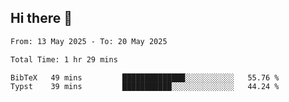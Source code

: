 ## Hi there 👋

<!--
**thethepai/thethepai** is a ✨ _special_ ✨ repository because its `README.md` (this file) appears on your GitHub profile.

Here are some ideas to get you started:

- 🔭 I’m currently working on ...
- 🌱 I’m currently learning ...
- 👯 I’m looking to collaborate on ...
- 🤔 I’m looking for help with ...
- 💬 Ask me about ...
- 📫 How to reach me: ...
- 😄 Pronouns: ...
- ⚡ Fun fact: ...
-->

<!--START_SECTION:waka-->

```txt
From: 13 May 2025 - To: 20 May 2025

Total Time: 1 hr 29 mins

BibTeX   49 mins         ██████████████░░░░░░░░░░░   55.76 %
Typst    39 mins         ███████████░░░░░░░░░░░░░░   44.24 %
```

<!--END_SECTION:waka-->
